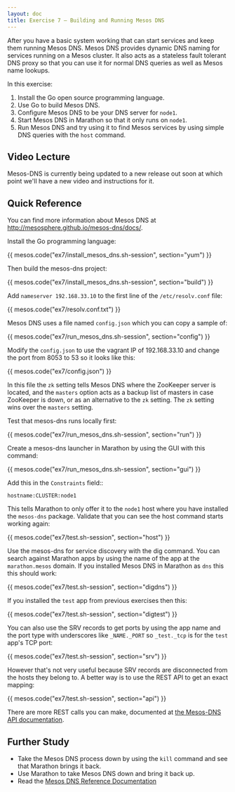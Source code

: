```yaml
---
layout: doc
title: Exercise 7 – Building and Running Mesos DNS
---
```


After you have a basic system working that can start services and keep them running Mesos DNS. Mesos DNS provides dynamic DNS naming for services running on a
Mesos cluster.  It also acts as a stateless fault tolerant DNS proxy so that you can
use it for normal DNS queries as well as Mesos name lookups.

In this exercise:

1. Install the Go open source programming language.
2. Use Go to build Mesos DNS.
3. Configure Mesos DNS to be your DNS server for ``node1``.
4. Start Mesos DNS in Marathon so that it only runs on ``node1``.
5. Run Mesos DNS and try using it to find Mesos services by using simple DNS queries with the ``host`` command.


Video Lecture
-------------

Mesos-DNS is currently being updated to a new release out soon at which point we'll have a new video and instructions for it.


Quick Reference
---------------

You can find more information about Mesos DNS at http://mesosphere.github.io/mesos-dns/docs/.

Install the Go programming language:

{{ mesos.code("ex7/install_mesos_dns.sh-session", section="yum") }}

Then build the mesos-dns project:

{{ mesos.code("ex7/install_mesos_dns.sh-session", section="build") }}

Add ``nameserver 192.168.33.10`` to the first line of the ``/etc/resolv.conf`` file:

{{ mesos.code("ex7/resolv.conf.txt") }}

Mesos DNS uses a file named ``config.json`` which you can copy a sample of:

{{ mesos.code("ex7/run_mesos_dns.sh-session", section="config") }}

Modify the ``config.json`` to use the vagrant IP of 192.168.33.10 and change the port from 8053 to 53 so it looks like this:

{{ mesos.code("ex7/config.json") }}

In this file the ``zk`` setting tells Mesos DNS where the ZooKeeper server is located, and the ``masters`` option acts as a backup list of masters in case ZooKeeper is down, or as an alternative to the ``zk`` setting.  The ``zk`` setting wins over the ``masters`` setting.

Test that mesos-dns runs locally first:

{{ mesos.code("ex7/run_mesos_dns.sh-session", section="run") }}

Create a mesos-dns launcher in Marathon by using the GUI with this command:

{{ mesos.code("ex7/run_mesos_dns.sh-session", section="gui") }}

Add this in the ``Constraints`` field::

    hostname:CLUSTER:node1

This tells Marathon to only offer it to the ``node1`` host where you have installed the ``mesos-dns`` package.
Validate that you can see the host command starts working again:

{{ mesos.code("ex7/test.sh-session", section="host") }}

Use the mesos-dns for service discovery with the dig command.  You can search against Marathon apps by using the name of the app at the ``marathon.mesos`` domain.  If you installed Mesos DNS in Marathon as ``dns`` this this should work:

{{ mesos.code("ex7/test.sh-session", section="digdns") }}

If you installed the ``test`` app from previous exercises then this:

{{ mesos.code("ex7/test.sh-session", section="digtest") }}

You can also use the SRV records to get ports by using the app name and the port type with underscores like ``_NAME._PORT`` so ``_test._tcp`` is for the ``test`` app's TCP port:

{{ mesos.code("ex7/test.sh-session", section="srv") }}

However that's not very useful because SRV records are disconnected from the hosts they belong to.  A better way is to use the REST API to get an exact mapping:

{{ mesos.code("ex7/test.sh-session", section="api") }}

There are more REST calls you can make, documented at [the Mesos-DNS API documentation](http://mesosphere.github.io/mesos-dns/docs/http.html).

Further Study
-------------

* Take the Mesos DNS process down by using the ``kill`` command and see that Marathon brings it back.
* Use Marathon to take Mesos DNS down and bring it back up.
* Read the [Mesos DNS Reference Documentation](http://mesosphere.github.io/mesos-dns/docs/configuration-parameters.html)


